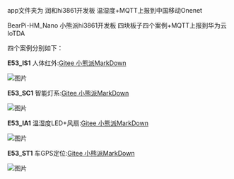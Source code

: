 app文件夹为 润和hi3861开发板 温湿度+MQTT上报到中国移动Onenet

BearPi-HM_Nano 小熊派hi3861开发板 四块板子四个案例+MQTT上报到华为云IoTDA

四个案例分别如下：

**E53_IS1** 人体红外:[Gitee 小熊派MarkDown](https://gitee.com/bearpi/bearpi-hm_nano/blob/master/applications/BearPi/BearPi-HM_Nano/sample/D11_iot_cloud_oc_infrared/README.md)

![图片](https://raw.fastgit.org/Hny0305Lin/Haohanyh-HAMOS-ProjectX/master/HaohanyhHAMOSProjectX%20Resource/E53_IS1%E5%AE%89%E8%A3%85.png)

**E53_SC1** 智能灯系:[Gitee 小熊派MarkDown](https://gitee.com/bearpi/bearpi-hm_nano/blob/master/applications/BearPi/BearPi-HM_Nano/sample/D9_iot_cloud_oc_light/README.md)

![图片](https://raw.fastgit.org/Hny0305Lin/Haohanyh-HAMOS-ProjectX/master/HaohanyhHAMOSProjectX%20Resource/E53_SC1%E5%AE%89%E8%A3%85.png)

**E53_IA1** 温湿度LED+风扇:[Gitee 小熊派MarkDown](https://gitee.com/bearpi/bearpi-hm_nano/blob/master/applications/BearPi/BearPi-HM_Nano/sample/D12_iot_cloud_oc_agriculture/README.md)

![图片](https://raw.fastgit.org/Hny0305Lin/Haohanyh-HAMOS-ProjectX/master/HaohanyhHAMOSProjectX%20Resource/E53_IA1%E5%AE%89%E8%A3%85.png)

**E53_ST1** 车GPS定位:[Gitee 小熊派MarkDown](https://gitee.com/bearpi/bearpi-hm_nano/blob/master/applications/BearPi/BearPi-HM_Nano/sample/D13_iot_cloud_oc_gps/README.md)

![图片](https://raw.fastgit.org/Hny0305Lin/Haohanyh-HAMOS-ProjectX/master/HaohanyhHAMOSProjectX%20Resource/E53_ST1%E5%AE%89%E8%A3%85.png)

